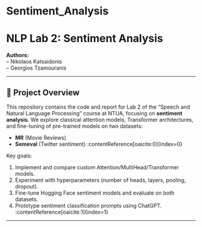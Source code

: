 # Sentiment_Analysis

# NLP Lab 2: Sentiment Analysis

**Authors:**  
– Nikolaos Katsaidonis  
– Georgios Tzamouranis 

---

## 📖 Project Overview

This repository contains the code and report for Lab 2 of the “Speech and Natural Language Processing” course at NTUA, focusing on **sentiment analysis**. We explore classical attention models, Transformer architectures, and fine-tuning of pre-trained models on two datasets:  
- **MR** (Movie Reviews)  
- **Semeval** (Twitter sentiment) :contentReference[oaicite:0]{index=0}

Key goals:  
1. Implement and compare custom Attention/MultiHead/Transformer models.  
2. Experiment with hyperparameters (number of heads, layers, pooling, dropout).  
3. Fine-tune Hugging Face sentiment models and evaluate on both datasets.  
4. Prototype sentiment classification prompts using ChatGPT. :contentReference[oaicite:1]{index=1}

---


